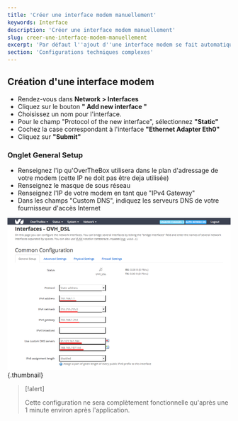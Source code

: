 ```yaml
---
title: 'Créer une interface modem manuellement'
keywords: Interface
description: 'Créer une interface modem manuellement'
slug: creer-une-interface-modem-manuellement
excerpt: 'Par défaut l''ajout d''une interface modem se fait automatiquement par la découverte du DHCP du modem. Avec ce guide, vous pourrez créer une interface manuellement sans devoir activer/désactiver le DHCP sur votre modem.'
section: 'Configurations techniques complexes'
---
```


## Création d'une interface modem
- Rendez-vous dans **Network > Interfaces**
- Cliquez sur le bouton **" Add new interface "**
- Choisissez un nom pour l'interface.
- Pour le champ "Protocol of the new interface", sélectionnez **"Static"**
- Cochez la case correspondant à l'interface **"Ethernet Adapter Eth0"**
- Cliquez sur **"Submit"**


### Onglet General Setup
- Renseignez l'ip qu'OverTheBox utilisera dans le plan d'adressage de votre modem (cette IP ne doit pas être deja utilisée)
- Renseignez le masque de sous réseau
- Renseignez l'IP de votre modem en tant que "IPv4 Gateway"
- Dans les champs "Custom DNS", indiquez les serveurs DNS de votre fournisseur d'accès Internet


![overthebox](images/4413.png){.thumbnail}



> [!alert]
>
> Cette configuration ne sera complètement fonctionnelle qu'après une 1 minute environ après l'application.
> 